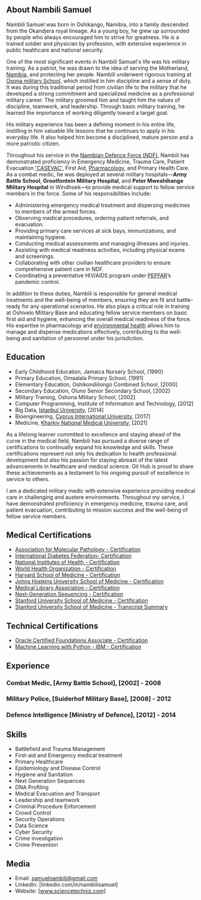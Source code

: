 ## About Nambili Samuel
Nambili Samuel was born in Oshikango, Namibia, into a family descended from the Okandjera royal lineage. As a young boy, he grew up surrounded by people who always encouraged him to strive for greatness. He is a trained soldier and physician by profession, with extensive experience in public healthcare and national security. 

One of the most significant events in Nambili Samuel's life was his military training. As a patriot, he was drawn to the idea of serving the Motherland, [Namibia](https://en.wikipedia.org/wiki/Namibia), and protecting her people. Nambili underwent rigorous training at [Osona military School](https://www.google.com/search?q=at+Osona+military+School&oq=at+Osona+military+School&gs_lcrp=EgZjaHJvbWUyBggAEEUYOdIBCTE0MDE1ajBqN6gCALACAA&sourceid=chrome&ie=UTF-8), which instilled in him discipline and a sense of duty. It was during this traditional period from civilian life to the military that he developed a strong commitment and specialized medicine as a professional military career. The military groomed him and taught him the values of discipline, teamwork, and leadership. Through basic military training, he learned the importance of working diligently toward a target goal.

His military experience has been a defining moment in his entire life, instilling in him valuable life lessons that he continues to apply in his everyday life. It also helped him become a disciplined, mature person and a more patriotic citizen.

Throughout his service in the [Namibian Defence Force (NDF)](https://modva.gov.na), Nambili has demonstrated proficiency in Emergency Medicine, Trauma Care, Patient Evacuation ['CASEVAC'](https://en.wikipedia.org/wiki/Casualty_evacuation), First Aid, [Pharmacology](https://www.ualberta.ca/pharmacology/about/what-is-pharmacology.html), and Primary Health Care. As a combat medic, he was deployed at several military hospitals—**Army Battle School**, **Grootfontein Military Hospital**, and **Peter Mweshihange Military Hospital** in Windhoek—to provide medical support to fellow service members in the force. Some of his responsibilities include:

- Administering emergency medical treatment and dispersing medicines to members of the armed forces.
- Observing medical procedures, ordering patient referrals, and evacuation.
- Providing primary care services at sick bays, immunizations, and maintaining hygiene.
- Conducting medical assessments and managing illnesses and injuries.
- Assisting with medical readiness activities, including physical exams and screenings.
- Collaborating with other civilian healthcare providers to ensure comprehensive patient care in NDF.
- Coordinating a preventative HIV/AIDS program under [PEPFAR](https://na.usembassy.gov/our-relationship/pepfar/)’s pandemic control.

In addition to these duties, Nambili is responsible for general medical treatments and the well-being of members, ensuring they are fit and battle-ready for any operational scenarios. He also plays a critical role in training at Oshivelo Military Base and educating fellow service members on basic first aid and hygiene, enhancing the overall medical readiness of the force. His expertise in pharmacology and [environmental health](https://www.ehinz.ac.nz/indicators/overview/what-is-environmental-health/) allows him to manage and dispense medications effectively, contributing to the well-being and sanitation of personnel under his jurisdiction.
## Education

- Early Childhood Education, Jamaica Nursery School, [1990]
- Primary Education, Omaalala Primary School, [1991]
- Elementary Education, Oshikondiilongo Combined School, [2000]
- Secondary Education, Oluno Senior Secondary School, [2002]
- Military Training, Oshona Military School, [2002]
- Computer Programming, Institute of Information and Technology, [2012]
- Big Data, [Istanbul University](https://www.istanbul.edu.tr/en/), [2014]
- Bioengineering, [Cyprus International University](https://www.ciu.edu.tr/en), [2017]
- Medicine, [Kharkiv National Medical University](https://knmu.edu.ua/en/), [2021]

As a lifelong learner committed to excellence and staying ahead of the curve in the medical field, Nambili has pursued a diverse range of certifications to continually expand his knowledge and skills. These certifications represent not only his dedication to health professional development but also his passion for staying abreast of the latest advancements in healthcare and medical science. Git Hub is proud to share these achievements as a testament to his ongoing pursuit of excellence in service to others.

I am a dedicated military medic with extensive experience providing medical care in challenging and austere environments. Throughout my service, I have demonstrated proficiency in emergency medicine, trauma care, and patient evacuation, contributing to mission success and the well-being of fellow service members.

## Medical Certifications

- [Association for Molecular Pathology - Certification](https://github.com/nambilisamuel/Certifications/blob/main/Association%20for%20Molecular%20Pathology.pdf)
- [International Diabetes Federation- Certification](https://github.com/nambilisamuel/Certifications/blob/main/Biosimilar%20Insulin.pdf)
- [National Institutes of Health - Certification](https://github.com/nambilisamuel/Certifications/blob/main/Clinical%20Pharmacology.pdf)
- [World Health Organization - Certification](https://github.com/nambilisamuel/Certifications/blob/main/Epidemiology%20-%20WHO.pdf)
- [Harvard School of Medicine - Certification](https://github.com/nambilisamuel/Certifications/blob/main/Havard%20School%20of%20Medicine.pdf)
- [Johns Hopkins University School of Medicine - Certification](https://github.com/nambilisamuel/Certifications/blob/main/Immuno-engineering.pdf)
- [Medical Library Association - Certification](https://github.com/nambilisamuel/Certifications/blob/main/Medical%20Library%20Association.pdf)
- [Next-Generation Sequencing - Certification](https://github.com/nambilisamuel/Certifications/blob/main/Next-Generation%20Sequencing.pdf)
- [Stanford University School of Medicine - Certification](https://github.com/nambilisamuel/Certifications/blob/main/HealthPro%20Advantage.pdf)
- [Stanford University School of Medicine - Transcript Summary](https://github.com/nambilisamuel/Certifications/blob/main/Stanford%20University%20School%20of%20Medicine%20Transcript%20Credit%20Summary.pdf)

## Technical Certifications
- [Oracle Certified Foundations Associate - Certification](github.com/Nambili-Samuel/Certifications/blob/main/Oracle%20Certification.pdf)
- [Machine Learning with Python - IBM - Certification](github.com/Nambili-Samuel/Certifications/blob/main/Oracle%20Certification.pdf)
   
## Experience

### Combat Medic, [Army Battle School], [2002] - 2008
### Military Police, [Suiderhof Military Base], [2008] - 2012
### Defence Intelligence [Ministry of Defence], [2012] - 2014

## Skills

- Battlefield and Trauma Management
- First-aid and Emergency medical treatment
- Primary Healthcare
- Epidemiology and Disease Control
- Hygiene and Sanitation
- Next Generation Sequences
- DNA Profiling
- Medical Evacuation and Transport
- Leadership and teamwork
- Criminal Procedure Enforcement
- Crowd Control
- Security Operations
- Data Science
- Cyber Security
- Crime investigation
- Crime Prevention


## Media

- Email: samuelnambili@gmail.com
- LinkedIn: [linkedin.com/in/nambilisamuel]
- Website: [www.sciencetechniz.com]

